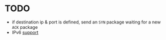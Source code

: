 # TODO

- if destination ip & port is defined, send an `SYN` package waiting for a new `ACK` package
- IPv6 [support](support)
